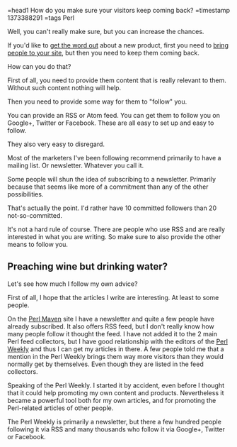 =head1 How do you make sure your visitors keep coming back?
=timestamp 1373388291
=tags Perl



Well, you can't really make sure, but you can increase the chances.

If you'd like to <a href="/getting-the-word-out.html">get the word out</a> about a new product,
first you need to <a href="http://szabgab.com/how-to-get-people-to-your-web-site.html">bring people to your site</a>,
but then you need to keep them coming back.

How can you do that?



First of all, you need to provide them content that is really relevant to them. Without such content
nothing will help.

Then you need to provide some way for them to "follow" you.

You can provide an RSS or Atom feed. You can get them to follow you on Google+, Twitter or Facebook.
These are all easy to set up and easy to follow.

They also very easy to disregard.

Most of the marketers I've been following recommend primarily to have a mailing list. Or newsletter.
Whatever you call it.

Some people will shun the idea of subscribing to a newsletter.
Primarily because that seems like more of a commitment than any of the other possibilities.

That's actually the point. I'd rather have 10 committed followers than 20 not-so-committed.

It's not a hard rule of course. There are people who use RSS and are really interested in
what you are writing. So make sure to also provide the other means to follow you.


<h2>Preaching wine but drinking water?</h2>

Let's see how much I follow my own advice?

First of all, I hope that the articles I write are interesting. At least to some people.

On the <a href="http://perlmaven.com/">Perl Maven</a> site I have a newsletter and quite a few people have already
subscribed. It also offers RSS feed, but I don't really know how many people follow it thought the feed.
I have not added it to the 2 main Perl feed collectors, but I have good relationship with the editors of the
<a href="http://perlweekly.com/">Perl Weekly</a> and thus I can get my articles in there.
A few people told me that a mention in the Perl Weekly brings them way more visitors
than they would normally get by themselves. Even though they are listed in the feed collectors.

Speaking of the Perl Weekly. I started it by accident, even before I thought that it could help
promoting my own content and products.  Nevertheless it became a powerful tool both for my own articles, and for
promoting the Perl-related articles of other people.

The Perl Weekly is primarily a newsletter, but there a few hundred people following it via RSS and many thousands who
follow it via Google+, Twitter or Facebook.



